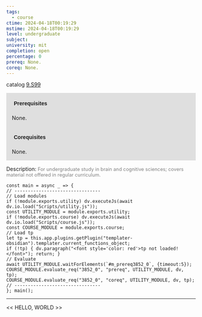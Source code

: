 ```yaml
---
tags:
  - course
ctime: 2024-04-18T00:19:29
mstime: 2024-04-18T00:19:29
level: undergraduate
subject: 
university: mit
completion: open
percentage: 0
prereq: None.
coreq: None.
---
```


catalog [9.S99](http://student.mit.edu/catalog/m9b.html#9.S99)

<span style="display: block; padding: 15px; background-color: rgb(100, 100, 100, 0.2);"><font id="m_prereq3852_0" style="display: block; font-family: Arial, sans-serif; font-weight: bold; padding: 5px">Prerequisites</font><br><span id="prereq3852_0">None.</span></span>
<span style="display: block; padding: 15px; background-color: rgb(100, 100, 100, 0.2);"><font id="m_coreq3852_0" style="display: block; font-family: Arial, sans-serif; font-weight: bold; padding: 5px">Corequisites</font><br><span id="coreq3852_0">None.</span></span>

<font style="">Description:</font>
<font style="color: grey; font-size: 0.8rem;">For undergraduate study in brain and cognitive sciences; covers material not offered in regular curriculum.</font>

```dataviewjs
const main = async _ => {
// --------------------------------
// Load modules
if (!module.exports.utility) dv.executeJs(await dv.io.load("Scripts/utility.js"));
const UTILITY_MODULE = module.exports.utility;
if (!module.exports.course) dv.executeJs(await dv.io.load("Scripts/course.js"));
const COURSE_MODULE = module.exports.course;
// Load tp
let tp = this.app.plugins.getPlugin("templater-obsidian").templater.current_functions_object;
if (!tp) { dv.paragraph("<font style='color: red'>tp not loaded!</font>"); return; }
// Evaluate
await UTILITY_MODULE.waitForElements(`#m_prereq3852_0`, {timeout:5});
COURSE_MODULE.evaluate_req("3852_0", "prereq", UTILITY_MODULE, dv, tp);
COURSE_MODULE.evaluate_req("3852_0", "coreq", UTILITY_MODULE, dv, tp);
// --------------------------------
}; main();
```

---

<< HELLO, WORLD >>
